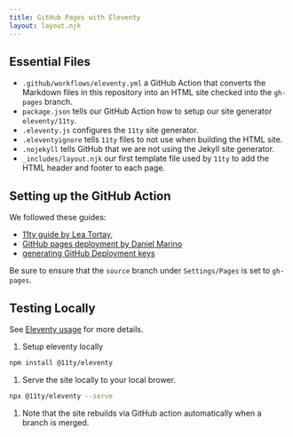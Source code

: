 ```yaml
---
title: GitHub Pages with Eleventy
layout: layout.njk
---
```


## Essential Files

- `.github/workflows/eleventy.yml` a GitHub Action that converts the Markdown files in this repository into an HTML site checked into the `gh-pages` branch.
- `package.json` tells our GitHub Action how to setup our site generator `eleventy/11ty`.
- `.eleventy.js` configures the `11ty` site generator.
- `.eleventyignore` tells `11ty` files to not use when building the HTML site.
- `.nojekyll` tells GitHub that we are not using the Jekyll site generator.
- `_includes/layout.njk` our first template file used by `11ty` to add the HTML header and footer to each page.

## Setting up the GitHub Action

We followed these guides:

- [11ty guide by Lea Tortay](https://www.linkedin.com/pulse/eleventy-github-pages-lea-tortay/),
- [GitHub pages deployment by Daniel Marino](https://iamdanielmarino.com/posts/deploying-my-eleventy-site-to-github-pages/)
- [generating GitHub Deployment keys](https://github.com/marketplace/actions/github-pages-action#%EF%B8%8F-create-ssh-deploy-key)

Be sure to ensure that the `source` branch under `Settings/Pages` is set to `gh-pages`.

## Testing Locally

See [Eleventy usage][2] for more details.

[2]: https://www.11ty.dev/docs/usage/

1. Setup eleventy locally

```sh
npm install @11ty/eleventy
```

1. Serve the site locally to your local brower.

```sh
npx @11ty/eleventy --serve
```

1. Note that the site rebuilds via GitHub action automatically when a branch is merged.
